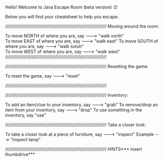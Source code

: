 Hello! Welcome to Java Escape Room (beta version) :D 

Below you will find your cheatsheet to help you escape. 

/////////////////////////////////////////////////////////////////
                    Moving around the room: 

To move NORTH of where you are, say ---> "walk north"  
To move EAST of where you are, say ---> "walk east" 
To move SOUTH of where you are, say ---> "walk sotuh"  
To move WEST of where you are, say ---> "walk west"  
/////////////////////////////////////////////////////////////////
                        
/////////////////////////////////////////////////////////////////
                    Resetting the game: 

To reset the game, say ---> "reset" 

/////////////////////////////////////////////////////////////////


/////////////////////////////////////////////////////////////////
                    Inventory: 

To add an item/clue to your inventory, say ---> "grab" 
To remove/drop an item from your inventory, say ---> "drop" 
To use something in the inventory, say "use"

/////////////////////////////////////////////////////////////////
                    Take a closer look: 

To take a closer look at a piece of furniture, say ---> "inspect" 
Example ---> "inspect lamp" 


/////////////////////////////////////////////////////////////////
HINTS*** insert thumbdrive***







